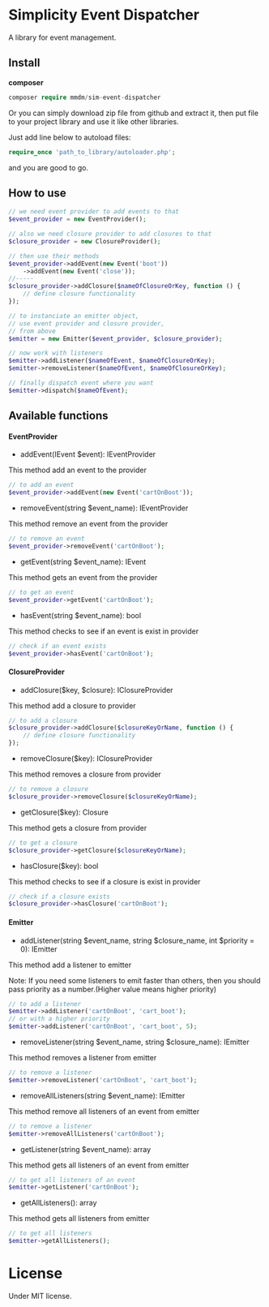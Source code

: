 # Simplicity Event Dispatcher
A library for event management.

## Install
**composer**
```php 
composer require mmdm/sim-event-dispatcher
```

Or you can simply download zip file from github and extract it, 
then put file to your project library and use it like other libraries.

Just add line below to autoload files:

```php
require_once 'path_to_library/autoloader.php';
```

and you are good to go.

## How to use
```php
// we need event provider to add events to that
$event_provider = new EventProvider();

// also we need closure provider to add closures to that
$closure_provider = new ClosureProvider();

// then use their methods
$event_provider->addEvent(new Event('boot'))
    ->addEvent(new Event('close'));
//-----
$closure_provider->addClosure($nameOfClosureOrKey, function () {
    // define closure functionality
});

// to instanciate an emitter object,
// use event provider and closure provider,
// from above
$emitter = new Emitter($event_provider, $closure_provider);

// now work with listeners
$emitter->addListener($nameOfEvent, $nameOfClosureOrKey);
$emitter->removeListener($nameOfEvent, $nameOfClosureOrKey);

// finally dispatch event where you want
$emitter->dispatch($nameOfEvent);
```

## Available functions

#### EventProvider

- addEvent(IEvent $event): IEventProvider

This method add an event to the provider

```php
// to add an event
$event_provider->addEvent(new Event('cartOnBoot'));
```

- removeEvent(string $event_name): IEventProvider

This method remove an event from the provider

```php
// to remove an event
$event_provider->removeEvent('cartOnBoot');
```

- getEvent(string $event_name): IEvent

This method gets an event from the provider

```php
// to get an event
$event_provider->getEvent('cartOnBoot');
```

- hasEvent(string $event_name): bool

This method checks to see if an event is exist in provider

```php
// check if an event exists
$event_provider->hasEvent('cartOnBoot');
```

#### ClosureProvider

- addClosure($key, $closure): IClosureProvider

This method add a closure to provider

```php
// to add a closure
$closure_provider->addClosure($closureKeyOrName, function () {
    // define closure functionality
});
```

- removeClosure($key): IClosureProvider

This method removes a closure from provider

```php
// to remove a closure
$closure_provider->removeClosure($closureKeyOrName);
```

- getClosure($key): Closure

This method gets a closure from provider

```php
// to get a closure
$closure_provider->getClosure($closureKeyOrName);
```

- hasClosure($key): bool

This method checks to see if a closure is exist in provider

```php
// check if a closure exists
$closure_provider->hasClosure('cartOnBoot');
```

#### Emitter

- addListener(string $event_name, string $closure_name, int $priority = 0): IEmitter

This method add a listener to emitter

Note: If you need some listeners to emit faster than others, 
then you should pass priority as a number.(Higher value means higher priority)

```php
// to add a listener
$emitter->addListener('cartOnBoot', 'cart_boot');
// or with a higher priority
$emitter->addListener('cartOnBoot', 'cart_boot', 5);
```

- removeListener(string $event_name, string $closure_name): IEmitter

This method removes a listener from emitter

```php
// to remove a listener
$emitter->removeListener('cartOnBoot', 'cart_boot');
```

- removeAllListeners(string $event_name): IEmitter

This method remove all listeners of an event from emitter

```php
// to remove a listener
$emitter->removeAllListeners('cartOnBoot');
```

- getListener(string $event_name): array

This method gets all listeners of an event from emitter

```php
// to get all listeners of an event
$emitter->getListener('cartOnBoot');
```

- getAllListeners(): array

This method gets all listeners from emitter

```php
// to get all listeners
$emitter->getAllListeners();
```

# License
Under MIT license.